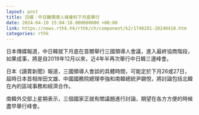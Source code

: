 ```yaml
---
layout: post
title: 日媒︰中日韓領導人峰會料下月底舉行
date: 2024-04-10 15:04:18.000000000 +08:00
link: https://news.rthk.hk/rthk/ch/component/k2/1748281-20240410.htm
categories: rthk
---
```


日本傳媒報道，中日韓就下月底在首爾舉行三國領導人會議，進入最終協商階段，如果成事，將是自2019年12月以來，近4年半再次舉行中日韓三邊峰會。

日本《讀賣新聞》報道，三國領導人會談的具體時間，可能定於下月26或27日，屆時日本首相岸田文雄、中國國務院總理李強和南韓總統尹錫悅，將討論包括北韓在內的區域事務和經濟合作。

南韓外交部上星期表示，三個國家正就有關議題進行討論，期望在各方方便的時候盡早舉行峰會。
